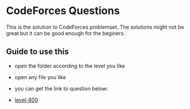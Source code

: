 
# CodeForces Questions

This is the solution to CodeForces problemset. The solutions might not be great but it can be good enough for the beginers.



## Guide to use this

- open the folder according to the level you like

- open any file you like 
- you can get the link to question below:
 - [level-800](https://github.com/AarambhaAnta/CodeForces/blob/main/level_800/questions.md)

